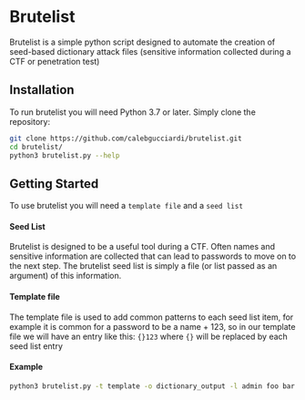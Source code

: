 # Brutelist

Brutelist is a simple python script designed to automate the creation of seed-based dictionary attack files (sensitive information collected during a CTF or penetration test)


## Installation
To run brutelist you will need Python 3.7 or later.
Simply clone the repository:
```bash
git clone https://github.com/calebgucciardi/brutelist.git
cd brutelist/
python3 brutelist.py --help
```

## Getting Started
To use brutelist you will need a `template file` and a `seed list`

#### Seed List
Brutelist is designed to be a useful tool during a CTF. Often names and sensitive information are collected that can lead to passwords to move on to the next step.
The brutelist seed list is simply a file (or list passed as an argument) of this information.

#### Template file
The template file is used to add common patterns to each seed list item, for example it is common for a password to be a name + 123, so in our template file we will have an entry like this: `{}123` where `{}` will be replaced by each seed list entry  

#### Example
```bash
python3 brutelist.py -t template -o dictionary_output -l admin foo bar
```
